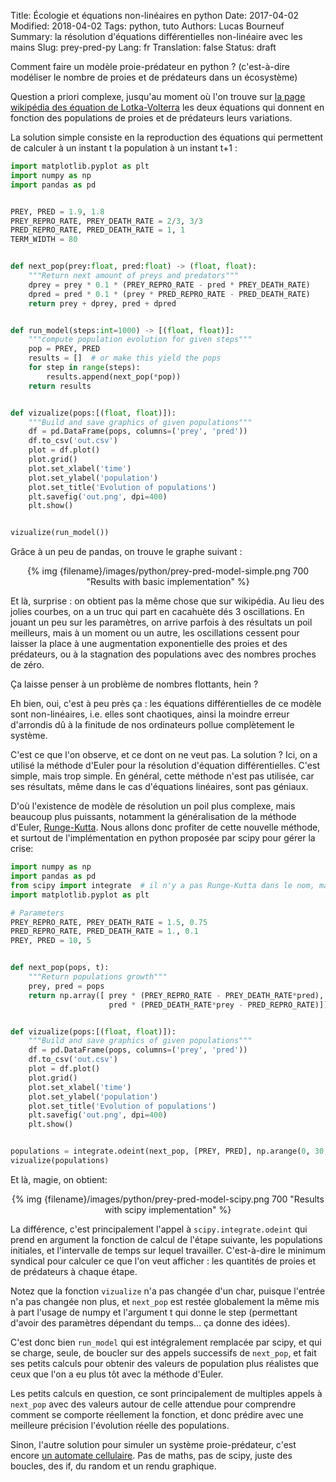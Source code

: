 Title: Écologie et équations non-linéaires en python
Date: 2017-04-02
Modified: 2018-04-02
Tags: python, tuto
Authors: Lucas Bourneuf
Summary: la résolution d'équations différentielles non-linéaire avec les mains
Slug: prey-pred-py
Lang: fr
Translation: false
Status: draft


Comment faire un modèle proie-prédateur en python ?
(c'est-à-dire modéliser le nombre de proies et de prédateurs dans un écosystème)

Question a priori complexe, jusqu'au moment où l'on trouve sur
[la page wikipédia des équation de Lotka-Volterra](https://fr.wikipedia.org/wiki/%C3%89quations_de_pr%C3%A9dation_de_Lotka-Volterra)
les deux équations qui donnent en fonction des populations de proies et de prédateurs leurs variations.

La solution simple consiste en la reproduction des équations qui permettent
de calculer à un instant t la population à un instant t+1 :

```python
import matplotlib.pyplot as plt
import numpy as np
import pandas as pd


PREY, PRED = 1.9, 1.8
PREY_REPRO_RATE, PREY_DEATH_RATE = 2/3, 3/3
PRED_REPRO_RATE, PRED_DEATH_RATE = 1, 1
TERM_WIDTH = 80


def next_pop(prey:float, pred:float) -> (float, float):
    """Return next amount of preys and predators"""
    dprey = prey * 0.1 * (PREY_REPRO_RATE - pred * PREY_DEATH_RATE)
    dpred = pred * 0.1 * (prey * PRED_REPRO_RATE - PRED_DEATH_RATE)
    return prey + dprey, pred + dpred


def run_model(steps:int=1000) -> [(float, float)]:
    """compute population evolution for given steps"""
    pop = PREY, PRED
    results = []  # or make this yield the pops
    for step in range(steps):
        results.append(next_pop(*pop))
    return results


def vizualize(pops:[(float, float)]):
    """Build and save graphics of given populations"""
    df = pd.DataFrame(pops, columns=('prey', 'pred'))
    df.to_csv('out.csv')
    plot = df.plot()
    plot.grid()
    plot.set_xlabel('time')
    plot.set_ylabel('population')
    plot.set_title('Evolution of populations')
    plt.savefig('out.png', dpi=400)
    plt.show()


vizualize(run_model())
```


Grâce à un peu de pandas, on trouve le graphe suivant :

<center>{% img {filename}/images/python/prey-pred-model-simple.png 700 "Results with basic implementation" %}</center>

Et là, surprise : on obtient pas la même chose que sur wikipédia. Au lieu des jolies courbes, on a un truc qui part en cacahuète dés 3 oscillations.
En jouant un peu sur les paramètres, on arrive parfois à des résultats un poil meilleurs, mais à un moment ou un autre,
les oscillations cessent pour laisser la place à une augmentation exponentielle des proies et des prédateurs, ou à la stagnation des populations avec des nombres proches de zéro.

Ça laisse penser à un problème de nombres flottants, hein ?

Eh bien, oui, c'est à peu près ça : les équations différentielles de ce modèle sont non-linéaires, i.e. elles sont chaotiques,
ainsi la moindre erreur d'arrondis dû à la finitude de nos ordinateurs pollue complètement le système.

C'est ce que l'on observe, et ce dont on ne veut pas.
La solution ? Ici, on a utilisé la méthode d'Euler pour la résolution d'équation différentielles.
C'est simple, mais trop simple. En général, cette méthode n'est pas utilisée, car ses résultats, même dans le cas d'équations linéaires, sont pas géniaux.

D'où l'existence de modèle de résolution un poil plus complexe, mais beaucoup plus puissants,
notamment la généralisation de la méthode d'Euler, [Runge-Kutta](https://fr.wikipedia.org/wiki/M%C3%A9thodes_de_Runge-Kutta).
Nous allons donc profiter de cette nouvelle méthode, et surtout de l'implémentation en python proposée par scipy pour gérer la crise:

```python
import numpy as np
import pandas as pd
from scipy import integrate  # il n'y a pas Runge-Kutta dans le nom, mais c'est bien elle
import matplotlib.pyplot as plt

# Parameters
PREY_REPRO_RATE, PREY_DEATH_RATE = 1.5, 0.75
PRED_REPRO_RATE, PRED_DEATH_RATE = 1., 0.1
PREY, PRED = 10, 5


def next_pop(pops, t):
    """Return populations growth"""
    prey, pred = pops
    return np.array([ prey * (PREY_REPRO_RATE - PREY_DEATH_RATE*pred),
                      pred * (PRED_DEATH_RATE*prey - PRED_REPRO_RATE)])


def vizualize(pops:[(float, float)]):
    """Build and save graphics of given populations"""
    df = pd.DataFrame(pops, columns=('prey', 'pred'))
    df.to_csv('out.csv')
    plot = df.plot()
    plot.grid()
    plot.set_xlabel('time')
    plot.set_ylabel('population')
    plot.set_title('Evolution of populations')
    plt.savefig('out.png', dpi=400)
    plt.show()


populations = integrate.odeint(next_pop, [PREY, PRED], np.arange(0, 30, 0.1))
vizualize(populations)
```

Et là, magie, on obtient:

<center>{% img {filename}/images/python/prey-pred-model-scipy.png 700 "Results with scipy implementation" %}</center>

La différence, c'est principalement l'appel à `scipy.integrate.odeint` qui prend en argument la fonction de calcul de l'étape suivante, les populations initiales,
et l'intervalle de temps sur lequel travailler. C'est-à-dire le minimum syndical pour calculer ce que l'on veut afficher : les quantités de proies et de prédateurs à chaque étape.

Notez que la fonction `vizualize` n'a pas changée d'un char, puisque l'entrée n'a pas changée non plus, et `next_pop` est restée globalement la même
mis à part l'usage de numpy et l'argument t qui donne le step (permettant d'avoir des paramètres dépendant du temps… ça donne des idées).

C'est donc bien `run_model` qui est intégralement remplacée par scipy, et qui se charge, seule, de boucler sur des appels successifs de `next_pop`,
et fait ses petits calculs pour obtenir des valeurs de population plus réalistes que ceux que l'on a eu plus tôt avec la méthode d'Euler.

Les petits calculs en question, ce sont principalement de multiples appels à `next_pop` avec des valeurs autour de celle attendue pour comprendre
comment se comporte réellement la fonction, et donc prédire avec une meilleure précision l'évolution réelle des populations.


Sinon, l'autre solution pour simuler un système proie-prédateur, c'est encore [un automate cellulaire](http://www.ahahah.eu/trucs/pp/).
Pas de maths, pas de scipy, juste des boucles, des if, du random et un rendu graphique.
